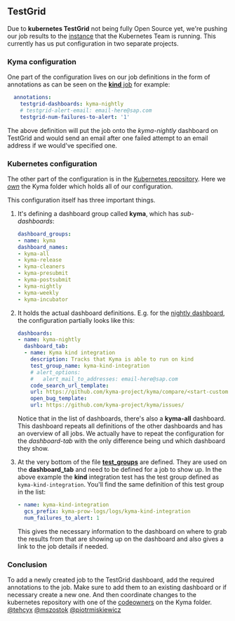 ## TestGrid

Due to **kubernetes TestGrid** not being fully Open Source yet, we're pushing our job results to the [instance](https://testgrid.k8s.io/kyma-all) that the Kubernetes Team is running. This currently has us put configuration in two separate projects. 

### Kyma configuration

One part of the configuration lives on our job definitions in the form of annotations as can be seen on the [**kind** job](https://github.com/kyma-project/test-infra/blob/60493dd61d77da363b8758b7e4c94f25d4b36501/prow/jobs/test-infra/test-infra-kind.yaml#L80-L83) for example: 
```yaml
  annotations:
    testgrid-dashboards: kyma-nightly
    # testgrid-alert-email: email-here@sap.com
    testgrid-num-failures-to-alert: '1'
```
The above definition will put the job onto the *kyma-nightly* dashboard on TestGrid and would send an email after one failed attempt to an email address if we would've specified one.

### Kubernetes configuration

The other part of the configuration is in the [Kubernetes repository](https://github.com/kubernetes/test-infra/tree/master/config/testgrids). Here we [*own*](https://github.com/kubernetes/test-infra/blob/master/config/testgrids/kyma/OWNERS) the Kyma folder which holds all of our configuration.

This configuration itself has three important things.
1) It's defining a dashboard group called **kyma**, which has *sub-dashboards*:
    ```yaml
    dashboard_groups:
    - name: kyma
    dashboard_names:
    - kyma-all
    - kyma-release
    - kyma-cleaners
    - kyma-presubmit
    - kyma-postsubmit
    - kyma-nightly
    - kyma-weekly
    - kyma-incubator
    ```
2) It holds the actual dashboard definitions. E.g. for the [nightly dashboard](https://github.com/kubernetes/test-infra/blob/8737414459c84bdefdbb279caef5c8339033da69/config/testgrids/kyma/kyma.yaml#L355), the configuration partially looks like this:
    ```yaml
    dashboards:
    - name: kyma-nightly
      dashboard_tab:
      - name: Kyma kind integration
        description: Tracks that Kyma is able to run on kind
        test_group_name: kyma-kind-integration
        # alert_options:
        #   alert_mail_to_addresses: email-here@sap.com
        code_search_url_template:
        url: https://github.com/kyma-project/kyma/compare/<start-custom-0>...<end-custom-0>
        open_bug_template:
        url: https://github.com/kyma-project/kyma/issues/
    ```

    Notice that in the list of dashboards, there's also a **kyma-all** dashboard. This dashboard repeats all definitions of the other dashboards and has an overview of all jobs. We actually have to repeat the configuration for the *dashboard-tab* with the only difference being und which dashboard they show.
3) At the very bottom of the file [**test_groups**](https://github.com/kubernetes/test-infra/blob/8737414459c84bdefdbb279caef5c8339033da69/config/testgrids/kyma/kyma.yaml#L422) are defined. They are used on the **dashboard_tab** and need to be defined for a job to show up. In the above example the **kind** integration test has the test group defined as `kyma-kind-integration`. You'll find the same definition of this test group in the list:
    ```yaml
    - name: kyma-kind-integration
      gcs_prefix: kyma-prow-logs/logs/kyma-kind-integration
      num_failures_to_alert: 1
    ```
    This gives the necessary information to the dashboard on where to grab the results from that are showing up on the dashboard and also gives a link to the job details if needed.

### Conclusion

To add a newly created job to the TestGrid dashboard, add the required annotations to the job. Make sure to add them to an existing dashboard or if necessary create a new one. And then coordinate changes to the kubernetes repository with one of the [codeowners](https://github.com/kubernetes/test-infra/blob/master/config/testgrids/kyma/OWNERS) on the Kyma folder.
[@tehcyx](https://github.com/tehcyx)
[@mszostok](https://github.com/mszostok)
[@piotrmiskiewicz](https://github.com/piotrmiskiewicz)